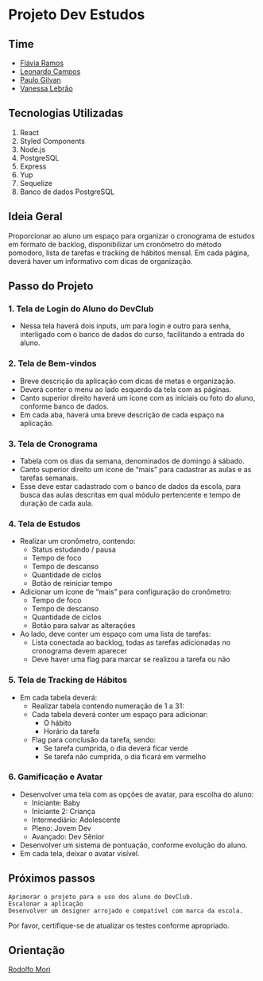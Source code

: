 # Projeto Dev Estudos

## Time
- [Flávia Ramos](https://github.com/FlaviaRamosdaSilva)
- [Leonardo Campos](https://github.com/CamposLeo95)
- [Paulo Gilvan](https://github.com/paulogilvan)
- [Vanessa Lebrão](https://github.com/Vanlebrao)

## Tecnologias Utilizadas
1. React
2. Styled Components
3. Node.js
4. PostgreSQL
5. Express
6. Yup
7. Sequelize
8. Banco de dados PostgreSQL

## Ideia Geral
Proporcionar ao aluno um espaço para organizar o cronograma de estudos em formato de backlog, disponibilizar um cronômetro do método pomodoro, lista de tarefas e tracking de hábitos mensal. Em cada página, deverá haver um informativo com dicas de organização.

## Passo do Projeto

### 1. Tela de Login do Aluno do DevClub
- Nessa tela haverá dois inputs, um para login e outro para senha, interligado com o banco de dados do curso, facilitando a entrada do aluno.

### 2. Tela de Bem-vindos
- Breve descrição da aplicação com dicas de metas e organização.
- Deverá conter o menu ao lado esquerdo da tela com as páginas.
- Canto superior direito haverá um ícone com as iniciais ou foto do aluno, conforme banco de dados.
- Em cada aba, haverá uma breve descrição de cada espaço na aplicação.

### 3. Tela de Cronograma
- Tabela com os dias da semana, denominados de domingo à sábado.
- Canto superior direito um ícone de “mais” para cadastrar as aulas e as tarefas semanais.
- Esse deve estar cadastrado com o banco de dados da escola, para busca das aulas descritas em qual módulo pertencente e tempo de duração de cada aula.

### 4. Tela de Estudos
- Realizar um cronômetro, contendo:
  - Status estudando / pausa
  - Tempo de foco
  - Tempo de descanso
  - Quantidade de ciclos
  - Botão de reiniciar tempo
- Adicionar um ícone de “mais” para configuração do cronômetro:
  - Tempo de foco
  - Tempo de descanso
  - Quantidade de ciclos
  - Botão para salvar as alterações
- Ao lado, deve conter um espaço com uma lista de tarefas:
  - Lista conectada ao backlog, todas as tarefas adicionadas no cronograma devem aparecer
  - Deve haver uma flag para marcar se realizou a tarefa ou não

### 5. Tela de Tracking de Hábitos
- Em cada tabela deverá:
  - Realizar tabela contendo numeração de 1 a 31:
  - Cada tabela deverá conter um espaço para adicionar:
    - O hábito
    - Horário da tarefa
  - Flag para conclusão da tarefa, sendo:
    - Se tarefa cumprida, o dia deverá ficar verde
    - Se tarefa não cumprida, o dia ficará em vermelho

### 6. Gamificação e Avatar
- Desenvolver uma tela com as opções de avatar, para escolha do aluno:
  - Iniciante: Baby
  - Iniciante 2: Criança
  - Intermediário: Adolescente
  - Pleno: Jovem Dev
  - Avançado: Dev Sênior
- Desenvolver um sistema de pontuação, conforme evolução do aluno.
- Em cada tela, deixar o avatar visível.

## Próximos passos
    Aprimorar o projeto para o uso dos aluno do DevClub.
    Escalonar a aplicação
    Desenvolver um designer arrojado e compatível com marca da escola.


Por favor, certifique-se de atualizar os testes conforme apropriado.

## Orientação 
   [Rodolfo Mori](https://github.com/rodolfomori)